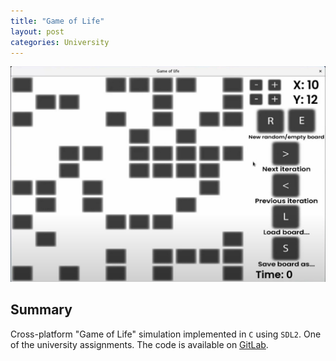 ```yaml
---
title: "Game of Life"
layout: post
categories: University
---
```


![GameOfLife_Thumbnail](/assets/img/game-of-life/game-of-life-thumbnail.jpg)


## Summary

Cross-platform "Game of Life" simulation implemented in `C` using `SDL2`. One of the university assignments. The code is available on [GitLab](https://gitlab.com/Pawel_Wilczewski/game_of_life/-/tree/master).
